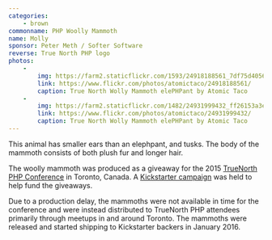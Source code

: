 ```yaml
---
categories:
    - brown
commonname: PHP Woolly Mammoth
name: Molly
sponsor: Peter Meth / Softer Software
reverse: True North PHP logo
photos:
    -
        img: https://farm2.staticflickr.com/1593/24918188561_7df75d4056_n.jpg
        link: https://www.flickr.com/photos/atomictaco/24918188561/
        caption: True North Wolly Mammoth elePHPant by Atomic Taco
    -
        img: https://farm2.staticflickr.com/1482/24931999432_ff26153a3e_n.jpg
        link: https://www.flickr.com/photos/atomictaco/24931999432/
        caption: True North Wolly Mammoth elePHPant by Atomic Taco
---
```

This animal has smaller ears than an elephpant, and tusks. The body of the
mammoth consists of both plush fur and longer hair.

The woolly mammoth was produced as a giveaway for the 2015 [TrueNorth PHP Conference](http://truenorthphp.ca) in Toronto, Canada. A [Kickstarter campaign](https://www.kickstarter.com/projects/1035100786/truenorth-php-woolly-mammoth-plush-toy) was held to help fund the giveaways.

Due to a production delay, the mammoths were not available in time for the conference and were instead distributed to TrueNorth PHP attendees primarily through meetups in and around Toronto. The mammoths were released and started shipping to Kickstarter backers in January 2016.

